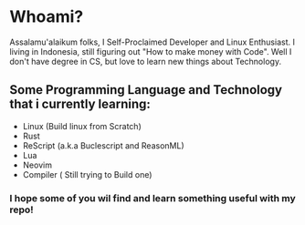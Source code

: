 # Whoami?

Assalamu'alaikum folks, I Self-Proclaimed Developer and Linux Enthusiast. I living in Indonesia, still figuring out "How to make money with Code".
Well I don't have degree in CS, but love to learn new things about Technology.

## Some Programming Language and Technology that i currently learning:
- Linux (Build linux from Scratch)
- Rust
- ReScript (a.k.a Buclescript and ReasonML)
- Lua
- Neovim
- Compiler ( Still trying to Build one)

### I hope some of you wil find and learn something useful with my repo!
